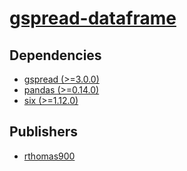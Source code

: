 # [gspread-dataframe](https://pypi.org/project/gspread-dataframe)

## Dependencies
- [gspread (>=3.0.0)](packages/g/gspread.md)
- [pandas (>=0.14.0)](packages/p/pandas.md)
- [six (>=1.12.0)](packages/s/six.md)



## Publishers
- [rthomas900](https://pypi.org/user/rthomas900)


